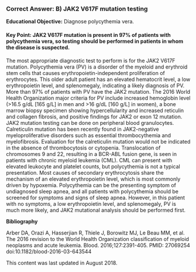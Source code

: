 
### Correct Answer: B) JAK2 V617F mutation testing 

**Educational Objective:** Diagnose polycythemia vera.

#### **Key Point:** JAK2 V617F mutation is present in 97% of patients with polycythemia vera, so testing should be performed in patients in whom the disease is suspected.

The most appropriate diagnostic test to perform is for the JAK2 V617F mutation. Polycythemia vera (PV) is a disorder of the myeloid and erythroid stem cells that causes erythropoietin-independent proliferation of erythrocytes. This older adult patient has an elevated hematocrit level, a low erythropoietin level, and splenomegaly, indicating a likely diagnosis of PV. More than 97% of patients with PV have the JAK2 mutation. The 2016 World Health Organization major criteria for PV include increased hemoglobin level (>16.5 g/dL [165 g/L] in men and >16 g/dL [160 g/L] in women), a bone marrow biopsy specimen showing hypercellularity and increased reticulin and collagen fibrosis, and positive findings for JAK2 or exon 12 mutation. JAK2 mutation testing can be done on peripheral blood granulocytes.
Calreticulin mutation has been recently found in JAK2-negative myeloproliferative disorders such as essential thrombocythemia and myelofibrosis. Evaluation for the calreticulin mutation would not be indicated in the absence of thrombocytosis or cytopenia.
Translocation of chromosomes 9 and 22, resulting in a BCR-ABL fusion gene, is seen in patients with chronic myeloid leukemia (CML). CML can present with elevated leukocyte and platelet counts, but polycythemia is not a typical presentation.
Most causes of secondary erythrocytosis share the mechanism of an elevated erythropoietin level, which is most commonly driven by hypoxemia. Polycythemia can be the presenting symptom of undiagnosed sleep apnea, and all patients with polycythemia should be screened for symptoms and signs of sleep apnea. However, in this patient with no symptoms, a low erythropoietin level, and splenomegaly, PV is much more likely, and JAK2 mutational analysis should be performed first.

**Bibliography**

Arber DA, Orazi A, Hasserjian R, Thiele J, Borowitz MJ, Le Beau MM, et al. The 2016 revision to the World Health Organization classification of myeloid neoplasms and acute leukemia. Blood. 2016;127:2391-405. PMID: 27069254 doi:10.1182/blood-2016-03-643544

This content was last updated in August 2018.